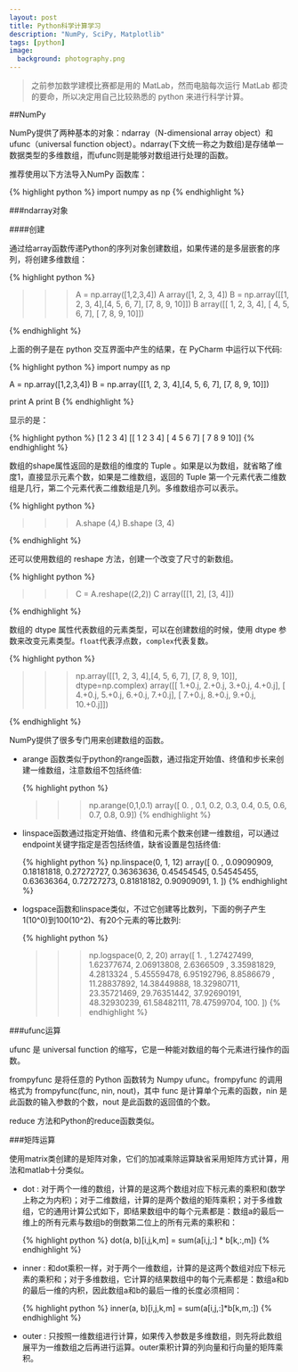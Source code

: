 ```yaml
---
layout: post
title: Python科学计算学习
description: "NumPy, SciPy, Matplotlib"
tags: [python]
image:
  background: photography.png
---
```


> 之前参加数学建模比赛都是用的 MatLab，然而电脑每次运行 MatLab 都烫的要命，所以决定用自己比较熟悉的 python 来进行科学计算。

##NumPy

NumPy提供了两种基本的对象：ndarray（N-dimensional array object）和 ufunc（universal function object）。ndarray(下文统一称之为数组)是存储单一数据类型的多维数组，而ufunc则是能够对数组进行处理的函数。

推荐使用以下方法导入NumPy 函数库：

{% highlight python %}
import numpy as np
{% endhighlight %}

###ndarray对象

####创建

通过给array函数传递Python的序列对象创建数组，如果传递的是多层嵌套的序列，将创建多维数组：

{% highlight python %}
>>> A = np.array([1,2,3,4])
>>> A
array([1, 2, 3, 4])
>>> B = np.array([[1, 2, 3, 4],[4, 5, 6, 7], [7, 8, 9, 10]])
>>> B
array([[ 1,  2,  3,  4],
       [ 4,  5,  6,  7],
       [ 7,  8,  9, 10]])
>>>
{% endhighlight %}

上面的例子是在 python 交互界面中产生的结果，在 PyCharm 中运行以下代码:

{% highlight python %}
import numpy as np

A = np.array([1,2,3,4])
B = np.array([[1, 2, 3, 4],[4, 5, 6, 7], [7, 8, 9, 10]])

print A
print B
{% endhighlight %}

显示的是：

{% highlight python %}
[1 2 3 4]
[[ 1  2  3  4]
 [ 4  5  6  7]
 [ 7  8  9 10]]
{% endhighlight %}

数组的shape属性返回的是数组的维度的 Tuple 。如果是以为数组，就省略了维度1，直接显示元素个数，如果是二维数组，返回的 Tuple 第一个元素代表二维数组是几行，第二个元素代表二维数组是几列。多维数组亦可以表示。

{% highlight python %}
>>> A.shape
(4,)
>>> B.shape
(3, 4)
>>>
{% endhighlight %}

还可以使用数组的 reshape 方法，创建一个改变了尺寸的新数组。

{% highlight python %}
>>> C = A.reshape((2,2))
>>> C
array([[1, 2],
       [3, 4]])
>>> 
{% endhighlight %}

数组的 dtype 属性代表数组的元素类型，可以在创建数组的时候，使用 dtype 参数来改变元素类型。`float`代表浮点数，`complex`代表复数。

{% highlight python %}
>>> np.array([[1, 2, 3, 4],[4, 5, 6, 7], [7, 8, 9, 10]], dtype=np.complex)
array([[  1.+0.j,   2.+0.j,   3.+0.j,   4.+0.j],
       [  4.+0.j,   5.+0.j,   6.+0.j,   7.+0.j],
       [  7.+0.j,   8.+0.j,   9.+0.j,  10.+0.j]])
>>> 
{% endhighlight %}

NumPy提供了很多专门用来创建数组的函数。

* arange 函数类似于python的range函数，通过指定开始值、终值和步长来创建一维数组，注意数组不包括终值:

	{% highlight python %}
	>>> np.arange(0,1,0.1)
array([ 0. ,  0.1,  0.2,  0.3,  0.4,  0.5,  0.6,  0.7,  0.8,  0.9])
	{% endhighlight %}
	
* linspace函数通过指定开始值、终值和元素个数来创建一维数组，可以通过endpoint关键字指定是否包括终值，缺省设置是包括终值:

	{% highlight python %}
 np.linspace(0, 1, 12)
array([ 0.        ,  0.09090909,  0.18181818,  0.27272727,  0.36363636,
        0.45454545,  0.54545455,  0.63636364,  0.72727273,  0.81818182,
        0.90909091,  1.        ])
	{% endhighlight %}

* logspace函数和linspace类似，不过它创建等比数列，下面的例子产生1(10^0)到100(10^2)、有20个元素的等比数列:

	{% highlight python %}
	>>> np.logspace(0, 2, 20)
array([   1.        ,    1.27427499,    1.62377674,    2.06913808,
          2.6366509 ,    3.35981829,    4.2813324 ,    5.45559478,
          6.95192796,    8.8586679 ,   11.28837892,   14.38449888,
         18.32980711,   23.35721469,   29.76351442,   37.92690191,
         48.32930239,   61.58482111,   78.47599704,  100.        ])
	{% endhighlight %}

###ufunc运算

ufunc 是 universal function 的缩写，它是一种能对数组的每个元素进行操作的函数。

frompyfunc 是将任意的 Python 函数转为 Numpy ufunc。frompyfunc 的调用格式为 frompyfunc(func, nin, nout)，其中 func 是计算单个元素的函数，nin 是此函数的输入参数的个数，nout 是此函数的返回值的个数。

reduce 方法和Python的reduce函数类似。

###矩阵运算

使用matrix类创建的是矩阵对象，它们的加减乘除运算缺省采用矩阵方式计算，用法和matlab十分类似。

* dot : 对于两个一维的数组，计算的是这两个数组对应下标元素的乘积和(数学上称之为内积)；对于二维数组，计算的是两个数组的矩阵乘积；对于多维数组，它的通用计算公式如下，即结果数组中的每个元素都是：数组a的最后一维上的所有元素与数组b的倒数第二位上的所有元素的乘积和：

	{% highlight python %}
	dot(a, b)[i,j,k,m] = sum(a[i,j,:] * b[k,:,m])
	{% endhighlight %}
	
* inner : 和dot乘积一样，对于两个一维数组，计算的是这两个数组对应下标元素的乘积和；对于多维数组，它计算的结果数组中的每个元素都是：数组a和b的最后一维的内积，因此数组a和b的最后一维的长度必须相同：

	{% highlight python %}
	inner(a, b)[i,j,k,m] = sum(a[i,j,:]*b[k,m,:])
	{% endhighlight %}
	
* outer : 只按照一维数组进行计算，如果传入参数是多维数组，则先将此数组展平为一维数组之后再进行运算。outer乘积计算的列向量和行向量的矩阵乘积。



